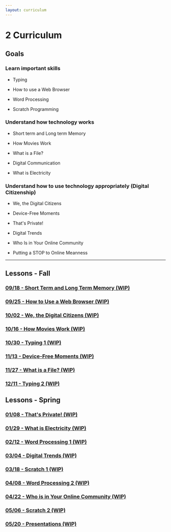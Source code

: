 ```yaml
---
layout: curriculum
---
```


# 2 Curriculum

## Goals

### Learn important skills

* Typing

* How to use a Web Browser

* Word Processing

* Scratch Programming


### Understand how technology works

* Short term and Long term Memory 

* How Movies Work

* What is a File?

* Digital Communication

* What is Electricity

### Understand how to use technology appropriately (Digital Citizenship)

* We, the Digital Citizens

* Device-Free Moments

* That's Private!

* Digital Trends

* Who Is in Your Online Community

* Putting a STOP to Online Meanness

---

## Lessons - Fall

### [09/18 - Short Term and Long Term Memory (WIP)](short_term_and_long_term_memory.md)

### [09/25 - How to Use a Web Browser (WIP)](how_to_use_a_web_browser.md)

### [10/02 - We, the Digital Citizens (WIP)](we_the_digital_citizens.md)

### [10/16 - How Movies Work (WIP)](how_movies_work.md)

### [10/30 - Typing 1 (WIP)](typing_1.md)

### [11/13 - Device-Free Moments (WIP)](device_free_moments.md)

### [11/27 - What is a File? (WIP)](what_is_a_file.md)

### [12/11 - Typing 2 (WIP)](typing_2.md)


## Lessons - Spring

### [01/08 - That's Private! (WIP)](thats_private.md)

### [01/29 - What is Electricity (WIP)](what_is_electricity.md)

### [02/12 - Word Processing 1 (WIP)](word_processing_1.md)

### [03/04 - Digital Trends (WIP)](digital_trends.md)

### [03/18 - Scratch 1 (WIP)](scratch_1.md)

### [04/08 - Word Processing 2 (WIP)](word_processing_2.md)

### [04/22 - Who is in Your Online Community (WIP)](who_is_in_your_online_community.md)

### [05/06 - Scratch 2 (WIP)](scratch_2.md)

### [05/20 - Presentations (WIP)](presentations.md)

